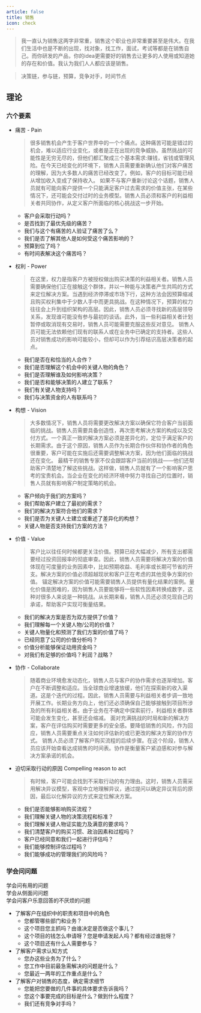 ```yaml
---
article: false
title: 销售
icon: check
---
```


> 我一直认为销售这两字非常重，销售这个职业也非常重要甚至是伟大。在我们生活中也是不断的出现，找对象，找工作，面试，考试等都是在销售自己。而你研发的产品，你的idea更需要好的销售去让更多的人使用或知道她的存在和价值。我认为我们人人都应该是销售。

> 决策链，参与链，预算，竞争对手，时间节点

## 理论

### 六个要素

* 痛苦 - Pain

  > 很多销售机会产生于客户世界中的一个个痛点。这种痛苦可能是错过的机会，难以适应行业变化，或者是正在出现的竞争威胁。虽然挑战的可能性是无穷无尽的，但他们都汇聚成三个基本需求:赚钱，省钱或管理风险。在今天已经变化的环境下，销售人员需要重新确认他们对客户痛苦的理解，因为大多数人的痛苦已经改变了。例如，客户的目标可能已经从增加收入变成了保持收入。
  > 如果不与客户重新讨论这个话题，销售人员就有可能向客户提供一个只能满足客户过去需求的价值主张，在某些情况下，还可能会交付过时的业务模型。销售人员必须和客户的利益相关者共同协作，从定义客户所面临的核心挑战这一步开始。

  * 客户会采取行动吗？
  * 是否找到了最优先级的痛苦？
  * 我们与这个有痛苦的人验证了痛苦了么？
  * 我们是否了解其他人是如何受这个痛苦影响的？
  * 预算到位了吗？
  * 有时间表解决这个痛苦吗？

* 权利 - Power

  > 在这里，权力是指客户方被授权做出购买决策的利益相关者。销售人员需要确保他们正在接触这个群体，并以一种能与决策者产生共鸣的方式来定位解决方案。当遇到经济停滞或市场下行，这种方法会因预算缩减且购买权利集中于少数人手中而更具挑战。在这种情况下，预算的权力往往会上升到组织架构的高层。因此，销售人员必须寻找新的高层领导关系，发现谁可能没有参与最初的谈话。此外，当一些利益相关者计划暂停或取消现有交易时，销售人员可能需要克服这些反对意见。
  > 销售人员可能无法依赖他们现有的联系人或在业务中已确定的支持者。这些人员对销售成功的影响可能较小，但却可以作为引荐结识高层决策者的起点。

  * 我们是否在和恰当的人合作？
  * 我们是否理解这个机会中的关键人物的角色？
  * 我们是否理解谁及如何影响决策？
  * 我们是否和能够决策的人建立了联系？
  * 我们有关键人物支持吗？
  * 我们与决策资金的人有联系吗？

* 构想 - Vision

  > 大多数情况下，销售人员将需要更改解决方案以确保它符合客户当前面临的挑战。销售人员需要具备创造性，再次思考解决方案的构成以及交付方式。一个真正一致的解决方案必须是差异化的，定位于满足客户的长期需求。由于这个原因，销售人员作为长期合作伙伴和协作者的角色很重要，客户可能在实施后还需要调整解决方案，因为他们面临的挑战还在变化。
  > 最精干的销售专家不仅会跟踪客户当前的挑战——他们还帮助客户清楚地了解这些挑战。这样做，销售人员就有了一个影响客户思考的宝贵机会。当企业在变化的经济环境中努力寻找自己的位置时，销售人员就有影响客户制定策略的机会。

  * 客户倾向于我们的方案吗？
  * 我们帮助客户建立了最初的需求？
  * 我们的解决方案符合他们的需求？
  * 我们是否为关键人士建立或重述了差异化的构想？
  * 关键人物是否支持我们方案的方法？

* 价值 - Value

  > 客户比以往任何时候都更关注价值。预算已经大幅减少，所有支出都需要经过投资回报率的彻底审查。因此，销售人员需要将解决方案的价值体现在可度量的业务因素中，比如预期收益、毛利率或长期可节省的开支。解决方案的价值必须超越现状和客户正在考虑的其他竞争方案的价值。
  > 锚定解决方案的价值可能需要销售人员提供有量化结果的案例。量化价值是困难的，因为销售人员要能够将一些软性因素转换成数字，这种对很多人来说是一种挑战。从长期来看，销售人员还必须兑现自己的承诺，帮助客户实现可衡量结果。

  * 我们的解决方案是否为双方提供了价值？
  * 我们理解每一个关键人物/公司的价值？
  * 关键人物量化和预测了我们方案的价值了吗？
  * 已经同意了公司的价值分析吗？
  * 价值分析能够保证动用资金吗？
  * 对我们有足够的价值吗？利润？战略？

* 协作 - Collaborate

  > 随着商业环境愈发动态化，销售人员与客户的协作需求也逐渐增加。客户在不断调整和适应。当全球商业增速放缓，他们在探索新的收入渠道。这是个迭代的过程。因此，销售人员需要与利益相关者步调一致地开展工作。长期业务方向上，他们还必须确保自己能够接触到项目所涉及的所有利益相关者。由于业务在不确定中探索前行，利益相关者群体可能会发生变化，甚至还会缩减。
  > 面对充满挑战的时局和新的解决方案，客户在评估购买时需要更多的安全感。要降低销售的风险，作为回应，销售人员需要重点关注如何评估新的或已更改的解决方案的协作方式。
  > 销售人员必须了解客户购买流程的后续步骤。在这个阶段，销售人员应该开始查看达成销售的时间表。协作是衡量客户紧迫感和对参与解决方案承诺的机会。

* 迫切采取行动的原因 Compelling reason to act

  > 有时候，客户可能会找到不采取行动的有力理由。这时，销售人员需采用解决异议模型，客观中立地理解异议，通过提问以确定异议背后的原因，最后以化解异议的方式来定位解决方案。

  * 我们是否能够影响购买流程？
  * 我们理解关键人物的决策流程和标准？
  * 我们理解关键人物证实能力及满意的要求吗？
  * 我们清楚客户的购买习惯、政治因素和过程吗？
  * 客户已经同意和我们一起进行评估吗？
  * 我们能够控制评估过程吗？
  * 我们能够成功的管理我们的风险吗？

### 学会问问题

学会问有用的问题  
学会从侧面问问题  
学会问客户乐意回答的不厌烦的问题

* 了解客户在组织中的职责和项目中的角色
  * 您都管哪些部门和业务？
  * 这个项目您主抓吗？由谁决定是否做这个事儿？
  * 这个项目的钱怎么申请呀？您是申请发起人吗？都有经过谁批呀？
  * 这个项目还有什么人需要参与？
* 了解客户需求认知方式
  * 您办这些业务为了什么？
  * 您工作中目前最急需解决的问题是什么？
  * 您最近一两年的工作重点是什么？
* 了解客户对销售的态度，确定需求细节
  * 您能把您要做的几件事的具体要求告诉我吗？
  * 您这个事要完成的目标是什么？做到什么程度？
  * 我们还有竞争对手吗？
